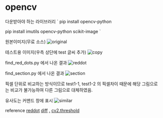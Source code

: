 # opencv
다운받아야 하는 라이브러리
`
pip install opencv-python

pip install imutils opencv-python scikit-image
`

원본이미지(무료 소스)
![original](https://user-images.githubusercontent.com/112916656/206732957-23fa47c7-d990-46ab-adc2-425f3c6bbab5.jpg)


테스트용 이미지(우측 상단에 test 글씨 추가)
![copy](https://user-images.githubusercontent.com/112916656/206733059-10224237-1cb6-495d-80f6-cbf644402979.jpg)


find_red_dots.py 에서 나온 결과
![reddot](https://user-images.githubusercontent.com/112916656/206733194-7fa3bcb2-05ab-4bde-9225-56dad7fa8d05.JPG)


find_section.py 에서 나온 결과
![section](https://user-images.githubusercontent.com/112916656/206733246-4a4a2889-b53d-4738-8c55-fa9faa72841f.JPG)

픽셀 단위로 비교하는 방식이므로 test1-1, test1-2 의 픽셀차이 때문에 해당 그림으로는 비교가 불가능하여 다른 그림으로 대체하였음.

유사도는 커맨드 창에 표시
![similar](https://user-images.githubusercontent.com/112916656/206735611-4d982ecb-604d-48c1-9e98-e6ff1eee5490.JPG)


reference
[reddot](https://soooprmx.com/opencv%EB%A5%BC-%EC%82%AC%EC%9A%A9%ED%95%98%EC%97%AC-%EB%91%90-%EC%9D%B4%EB%AF%B8%EC%A7%80%EC%9D%98-%EB%8B%A4%EB%A5%B8-%EB%B6%80%EB%B6%84-%EC%B0%BE%EA%B8%B0/)
[diff](https://nadocoding.tistory.com/97)
[.](http://egloos.zum.com/mcchae/v/11271797)
[cv2.threshold](https://m.blog.naver.com/samsjang/220504782549)



